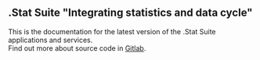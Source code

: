 ## .Stat Suite "Integrating statistics and data cycle"

This is the documentation for the latest version of the .Stat Suite applications and services.<br>
Find out more about source code in [Gitlab](https://gitlab.com/sis-cc).

